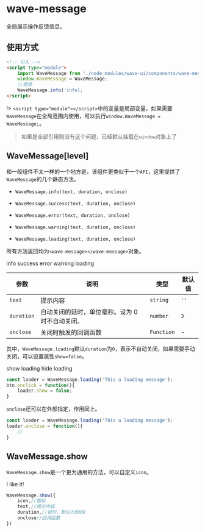 # wave-message

全局展示操作反馈信息。

## 使用方式

```html
<!-- 引入 -->
<script type="module">
    import WaveMessage from './node_modules/wave-ui/components/wave-message.js';
    window.WaveMessage = WaveMessage;
    //使用
    WaveMessage.info('info);
</script>
```
!> `<script type="module"></script>`中的变量是局部变量，如果需要`WaveMessage`在全局范围内使用，可以执行`window.WaveMessage = WaveMessage;`。

> 如果是全部引用则没有这个问题，已经默认挂载在`window`对象上了

## WaveMessage[level]

和一般组件不太一样的一个地方是，该组件更类似于一个`API`，这里提供了`WaveMessage`的几个静态方法。

* `WaveMessage.info(text, duration, onclose)`

* `WaveMessage.success(text, duration, onclose)`

* `WaveMessage.error(text, duration, onclose)`

* `WaveMessage.warning(text, duration, onclose)`

* `WaveMessage.loading(text, duration, onclose)`

所有方法返回均为`<wave-message></wave-message>`对象。

<wave-button type="primary" onclick="WaveMessage.info('This a info message')">info</wave-button>
<wave-button type="primary" onclick="WaveMessage.success('This a success message')">success</wave-button>
<wave-button type="primary" onclick="WaveMessage.error('This a error message')">error</wave-button>
<wave-button type="primary" onclick="WaveMessage.warning('This a warning message')">warning</wave-button>
<wave-button type="primary" onclick="WaveMessage.loading('This a loading message')">loading</wave-button>

|参数|说明|类型|默认值|
|---|---|---|---|
|`text`|提示内容|`string`|`''`|
|`duration`|自动关闭的延时，单位毫秒。设为 0 时不自动关闭。|`number`|`3`|
|`onclose`|关闭时触发的回调函数|`Function`|-|

其中，`WaveMessage.loading`默认`duration`为`0`，表示不自动关闭，如果需要手动关闭，可以设置属性`show=false`。

<wave-button type="primary" onclick="this.loader = WaveMessage.loading('This a loading message')">show loading</wave-button>
<wave-button type="primary" onclick="this.previousElementSibling.loader.show = false">hide loading</wave-button>

```js
const loader = WaveMessage.loading('This a loading message');
btn.onclick = function(){
    loader.show = false;
}
```

`onclose`还可以在外部指定，作用同上。

```js
const loader = WaveMessage.loading('This a loading message');
loader.onclose = function(){
    //
}
```

## WaveMessage.show

`WaveMessage.show`是一个更为通用的方法，可以自定义`icon`。

<wave-button type="primary" onclick="WaveMessage.show({icon:'like',text:'I like it!'})">I like it!</wave-button>

```js
WaveMessage.show({
    icon,//图标
    text,//提示内容
    duration,//延时，默认为3000
    onclose//回调函数
})
```
